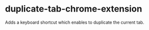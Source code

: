 # duplicate-tab-chrome-extension
Adds a keyboard shortcut which enables to duplicate the current tab.
